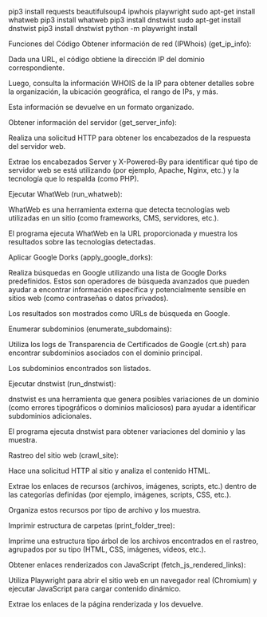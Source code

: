pip3 install requests beautifulsoup4 ipwhois playwright
sudo apt-get install whatweb
pip3 install whatweb
pip3 install dnstwist
sudo apt-get install dnstwist
pip3 install dnstwist
python -m playwright install

Funciones del Código
Obtener información de red (IPWhois) (get_ip_info):

Dada una URL, el código obtiene la dirección IP del dominio correspondiente.

Luego, consulta la información WHOIS de la IP para obtener detalles sobre la organización, la ubicación geográfica, el rango de IPs, y más.

Esta información se devuelve en un formato organizado.

Obtener información del servidor (get_server_info):

Realiza una solicitud HTTP para obtener los encabezados de la respuesta del servidor web.

Extrae los encabezados Server y X-Powered-By para identificar qué tipo de servidor web se está utilizando (por ejemplo, Apache, Nginx, etc.) y la tecnología que lo respalda (como PHP).

Ejecutar WhatWeb (run_whatweb):

WhatWeb es una herramienta externa que detecta tecnologías web utilizadas en un sitio (como frameworks, CMS, servidores, etc.).

El programa ejecuta WhatWeb en la URL proporcionada y muestra los resultados sobre las tecnologías detectadas.

Aplicar Google Dorks (apply_google_dorks):

Realiza búsquedas en Google utilizando una lista de Google Dorks predefinidos. Estos son operadores de búsqueda avanzados que pueden ayudar a encontrar información específica y potencialmente sensible en sitios web (como contraseñas o datos privados).

Los resultados son mostrados como URLs de búsqueda en Google.

Enumerar subdominios (enumerate_subdomains):

Utiliza los logs de Transparencia de Certificados de Google (crt.sh) para encontrar subdominios asociados con el dominio principal.

Los subdominios encontrados son listados.

Ejecutar dnstwist (run_dnstwist):

dnstwist es una herramienta que genera posibles variaciones de un dominio (como errores tipográficos o dominios maliciosos) para ayudar a identificar subdominios adicionales.

El programa ejecuta dnstwist para obtener variaciones del dominio y las muestra.

Rastreo del sitio web (crawl_site):

Hace una solicitud HTTP al sitio y analiza el contenido HTML.

Extrae los enlaces de recursos (archivos, imágenes, scripts, etc.) dentro de las categorías definidas (por ejemplo, imágenes, scripts, CSS, etc.).

Organiza estos recursos por tipo de archivo y los muestra.

Imprimir estructura de carpetas (print_folder_tree):

Imprime una estructura tipo árbol de los archivos encontrados en el rastreo, agrupados por su tipo (HTML, CSS, imágenes, videos, etc.).

Obtener enlaces renderizados con JavaScript (fetch_js_rendered_links):

Utiliza Playwright para abrir el sitio web en un navegador real (Chromium) y ejecutar JavaScript para cargar contenido dinámico.

Extrae los enlaces de la página renderizada y los devuelve.
